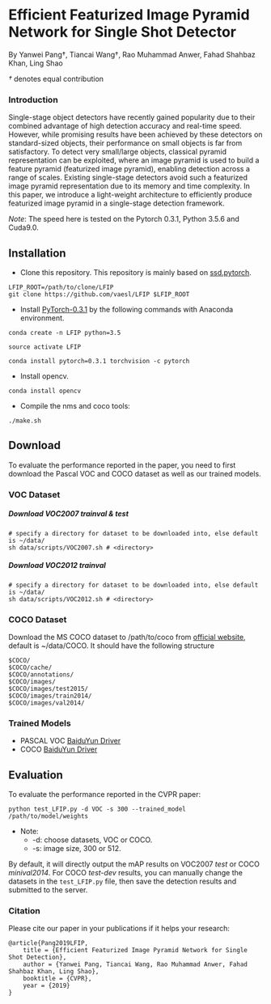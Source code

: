# Efficient Featurized Image Pyramid Network for Single Shot Detector

By Yanwei Pang†, Tiancai Wang†, Rao Muhammad Anwer, Fahad Shahbaz Khan, Ling Shao

*†* denotes equal contribution

### Introduction
Single-stage object detectors have recently gained popularity due to their combined advantage of high detection accuracy and real-time speed.
However, while promising results have been achieved by these detectors on standard-sized objects, their performance on small objects is far 
from satisfactory. To  detect very small/large objects, classical pyramid representation can be exploited, where an image pyramid is used to 
build a feature pyramid (featurized image pyramid), enabling detection across a range of scales. Existing single-stage detectors avoid such 
a featurized image pyramid representation due to its memory and time complexity. In this paper, we introduce a light-weight architecture to
efficiently produce featurized image pyramid in a single-stage detection framework.

*Note*: The speed here is tested on the Pytorch 0.3.1, Python 3.5.6 and Cuda9.0.

## Installation
- Clone this repository. This repository is mainly based on [ssd.pytorch](https://github.com/amdegroot/ssd.pytorch).

```Shell
LFIP_ROOT=/path/to/clone/LFIP
git clone https://github.com/vaesl/LFIP $LFIP_ROOT
```

- Install [PyTorch-0.3.1](http://pytorch.org/) by the following commands with Anaconda environment.

```Shell
conda create -n LFIP python=3.5
```

```Shell
source activate LFIP
```

```Shell
conda install pytorch=0.3.1 torchvision -c pytorch
```

- Install opencv. 
```Shell
conda install opencv
```

- Compile the nms and coco tools:
```Shell
./make.sh
```

## Download
To evaluate the performance reported in the paper, you need to first download the Pascal VOC and COCO dataset as well as
our trained models.

### VOC Dataset
##### Download VOC2007 trainval & test

```Shell
# specify a directory for dataset to be downloaded into, else default is ~/data/
sh data/scripts/VOC2007.sh # <directory>
```

##### Download VOC2012 trainval

```Shell
# specify a directory for dataset to be downloaded into, else default is ~/data/
sh data/scripts/VOC2012.sh # <directory>
```

### COCO Dataset
Download the MS COCO dataset to /path/to/coco from [official website](http://mscoco.org/), default is ~/data/COCO. It should have the following structure 
```Shell
$COCO/
$COCO/cache/
$COCO/annotations/
$COCO/images/
$COCO/images/test2015/
$COCO/images/train2014/
$COCO/images/val2014/
```

### Trained Models

* PASCAL VOC [BaiduYun Driver](https://pan.baidu.com/)
* COCO [BaiduYun Driver](https://pan.baidu.com/)

## Evaluation
To evaluate the performance reported in the CVPR paper:

```Shell
python test_LFIP.py -d VOC -s 300 --trained_model /path/to/model/weights
```

- Note:
  * -d: choose datasets, VOC or COCO.
  * -s: image size, 300 or 512.

By default, it will directly output the mAP results on VOC2007 *test* or COCO *minival2014*. For COCO *test-dev* results, you can manually change the datasets in the `test_LFIP.py` file, then save the detection results and submitted to the server. 

### Citation
Please cite our paper in your publications if it helps your research:

    @article{Pang2019LFIP,
        title = {Efficient Featurized Image Pyramid Network for Single Shot Detection},
        author = {Yanwei Pang, Tiancai Wang, Rao Muhammad Anwer, Fahad Shahbaz Khan, Ling Shao},
        booktitle = {CVPR},
        year = {2019}
    }
